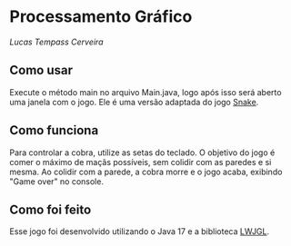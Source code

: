 # Processamento Gráfico

_Lucas Tempass Cerveira_

## Como usar

Execute o método main no arquivo Main.java, logo após isso será aberto uma janela com o jogo. Ele é uma versão adaptada
do jogo [Snake](https://pt.wikipedia.org/wiki/Serpente_(jogo_eletr%C3%B4nico)).

## Como funciona

Para controlar a cobra, utilize as setas do teclado. O objetivo do jogo é comer o máximo de maçãs possíveis, sem colidir
com as paredes e si mesma. Ao colidir com a parede, a cobra morre e o jogo acaba, exibindo "Game over" no console.

## Como foi feito

Esse jogo foi desenvolvido utilizando o Java 17 e a biblioteca [LWJGL](https://www.lwjgl.org/). 